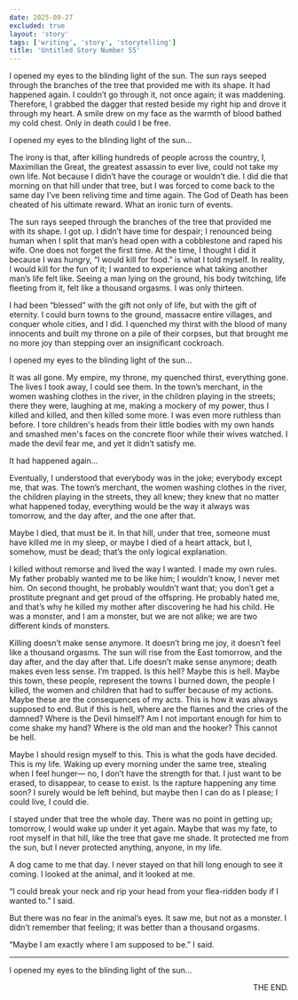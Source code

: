 ```yaml
---
date: 2025-09-27
excluded: true
layout: 'story'
tags: ['writing', 'story', 'storytelling']
title: 'Untitled Story Number 55'
---
```


I opened my eyes to the blinding light of the sun. The sun rays seeped through the branches of the tree that provided me with its shape. It had happened again. I couldn’t go through it, not once again; it was maddening. Therefore, I grabbed the dagger that rested beside my right hip and drove it through my heart. A smile drew on my face as the warmth of blood bathed my cold chest. Only in death could I be free.

I opened my eyes to the blinding light of the sun…

The irony is that, after killing hundreds of people across the country, I, Maximilian the Great, the greatest assassin to ever live, could not take my own life. Not because I didn’t have the courage or wouldn’t die. I did die that morning on that hill under that tree, but I was forced to come back to the same day I’ve been reliving time and time again. The God of Death has been cheated of his ultimate reward. What an ironic turn of events.

The sun rays seeped through the branches of the tree that provided me with its shape. I got up. I didn’t have time for despair; I renounced being human when I split that man’s head open with a cobblestone and raped his wife. One does not forget the first time. At the time, I thought I did it because I was hungry, “I would kill for food.” is what I told myself. In reality, I would kill for the fun of it; I wanted to experience what taking another man’s life felt like. Seeing a man lying on the ground, his body twitching, life fleeting from it, felt like a thousand orgasms. I was only thirteen.

I had been “blessed” with the gift not only of life, but with the gift of eternity. I could burn towns to the ground, massacre entire villages, and conquer whole cities, and I did. I quenched my thirst with the blood of many innocents and built my throne on a pile of their corpses, but that brought me no more joy than stepping over an insignificant cockroach.

I opened my eyes to the blinding light of the sun…

It was all gone. My empire, my throne, my quenched thirst, everything gone. The lives I took away, I could see them. In the town’s merchant, in the women washing clothes in the river, in the children playing in the streets; there they were, laughing at me, making a mockery of my power, thus I killed and killed, and then killed some more. I was even more ruthless than before. I tore children's heads from their little bodies with my own hands and smashed men's faces on the concrete floor while their wives watched. I made the devil fear me, and yet it didn’t satisfy me.

It had happened again…

Eventually, I understood that everybody was in the joke; everybody except me, that was. The town’s merchant, the women washing clothes in the river, the children playing in the streets, they all knew; they knew that no matter what happened today, everything would be the way it always was tomorrow, and the day after, and the one after that.

Maybe I died, that must be it. In that hill, under that tree, someone must have killed me in my sleep, or maybe I died of a heart attack, but I, somehow, must be dead; that’s the only logical explanation.

I killed without remorse and lived the way I wanted. I made my own rules. My father probably wanted me to be like him; I wouldn’t know, I never met him. On second thought, he probably wouldn’t want that; you don’t get a prostitute pregnant and get proud of the offspring. He probably hated me, and that’s why he killed my mother after discovering he had his child. He was a monster, and I am a monster, but we are not alike; we are two different kinds of monsters.

Killing doesn’t make sense anymore. It doesn’t bring me joy, it doesn’t feel like a thousand orgasms. The sun will rise from the East tomorrow, and the day after, and the day after that. Life doesn’t make sense anymore; death makes even less sense. I’m trapped. Is this hell? Maybe this is hell. Maybe this town, these people, represent the towns I burned down, the people I killed, the women and children that had to suffer because of my actions. Maybe these are the consequences of my acts. This is how it was always supposed to end. But if this is hell, where are the flames and the cries of the damned? Where is the Devil himself? Am I not important enough for him to come shake my hand? Where is the old man and the hooker? This cannot be hell.

Maybe I should resign myself to this. This is what the gods have decided. This is my life. Waking up every morning under the same tree, stealing when I feel hunger— no, I don’t have the strength for that. I just want to be erased, to disappear, to cease to exist. Is the rapture happening any time soon? I surely would be left behind, but maybe then I can do as I please; I could live, I could die.

I stayed under that tree the whole day. There was no point in getting up; tomorrow, I would wake up under it yet again. Maybe that was my fate, to root myself in that hill, like the tree that gave me shade. It protected me from the sun, but I never protected anything, anyone, in my life.

A dog came to me that day. I never stayed on that hill long enough to see it coming. I looked at the animal, and it looked at me.

“I could break your neck and rip your head from your flea-ridden body if I wanted to.” I said.

But there was no fear in the animal’s eyes. It saw me, but not as a monster. I didn’t remember that feeling; it was better than a thousand orgasms.

“Maybe I am exactly where I am supposed to be.” I said.

---

I opened my eyes to the blinding light of the sun…

<p style="text-align:right">THE END.</p>